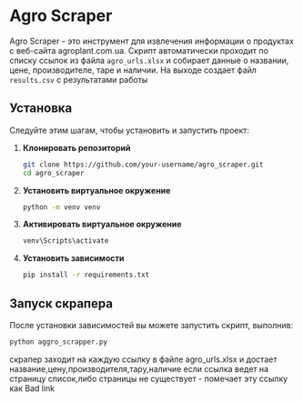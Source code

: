 # Agro Scraper

Agro Scraper - это инструмент для извлечения информации о продуктах с веб-сайта agroplant.com.ua. Скрипт автоматически проходит по списку ссылок из файла `agro_urls.xlsx` и собирает данные о названии, цене, производителе, таре и наличии. На выходе создает файл `results.csv` c результатами работы 

## Установка

Следуйте этим шагам, чтобы установить и запустить проект:

1. **Клонировать репозиторий**

   ```bash
   git clone https://github.com/your-username/agro_scraper.git
   cd agro_scraper
2. **Установить виртуальное окружение**

   ```bash
   python -m venv venv
   
3. **Активировать виртуальное окружение**

   ```bash
   venv\Scripts\activate

   
4. **Установить зависимости**

   ```bash
   pip install -r requirements.txt

## Запуск скрапера
После установки зависимостей вы можете запустить скрипт, выполнив:
   ```bash
   python aggro_scrapper.py
   ```

скрапер заходит на каждую ссылку в файле agro_urls.xlsx и достает название,цену,производителя,тару,наличие
если ссылка ведет на страницу список,либо страницы не существует - помечает эту ссылку как Bad link


